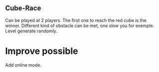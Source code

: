 ## Cube-Race
Can be played at 2 players.
The first one to reach the red cube is the winner.
Different kind of obstacle can be met, one slow you for exemple.
Level generate randomly.

# Improve possible
Add online mode.
